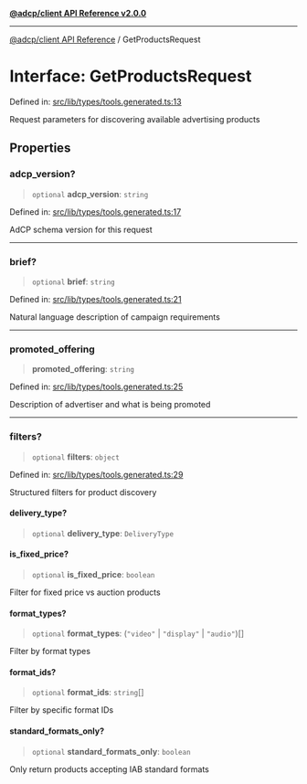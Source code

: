 [**@adcp/client API Reference v2.0.0**](../README.md)

***

[@adcp/client API Reference](../README.md) / GetProductsRequest

# Interface: GetProductsRequest

Defined in: [src/lib/types/tools.generated.ts:13](https://github.com/adcontextprotocol/adcp-client/blob/e8953d756e5ce5fafa76c5e8fa2f0316f0da0998/src/lib/types/tools.generated.ts#L13)

Request parameters for discovering available advertising products

## Properties

### adcp\_version?

> `optional` **adcp\_version**: `string`

Defined in: [src/lib/types/tools.generated.ts:17](https://github.com/adcontextprotocol/adcp-client/blob/e8953d756e5ce5fafa76c5e8fa2f0316f0da0998/src/lib/types/tools.generated.ts#L17)

AdCP schema version for this request

***

### brief?

> `optional` **brief**: `string`

Defined in: [src/lib/types/tools.generated.ts:21](https://github.com/adcontextprotocol/adcp-client/blob/e8953d756e5ce5fafa76c5e8fa2f0316f0da0998/src/lib/types/tools.generated.ts#L21)

Natural language description of campaign requirements

***

### promoted\_offering

> **promoted\_offering**: `string`

Defined in: [src/lib/types/tools.generated.ts:25](https://github.com/adcontextprotocol/adcp-client/blob/e8953d756e5ce5fafa76c5e8fa2f0316f0da0998/src/lib/types/tools.generated.ts#L25)

Description of advertiser and what is being promoted

***

### filters?

> `optional` **filters**: `object`

Defined in: [src/lib/types/tools.generated.ts:29](https://github.com/adcontextprotocol/adcp-client/blob/e8953d756e5ce5fafa76c5e8fa2f0316f0da0998/src/lib/types/tools.generated.ts#L29)

Structured filters for product discovery

#### delivery\_type?

> `optional` **delivery\_type**: `DeliveryType`

#### is\_fixed\_price?

> `optional` **is\_fixed\_price**: `boolean`

Filter for fixed price vs auction products

#### format\_types?

> `optional` **format\_types**: (`"video"` \| `"display"` \| `"audio"`)[]

Filter by format types

#### format\_ids?

> `optional` **format\_ids**: `string`[]

Filter by specific format IDs

#### standard\_formats\_only?

> `optional` **standard\_formats\_only**: `boolean`

Only return products accepting IAB standard formats
